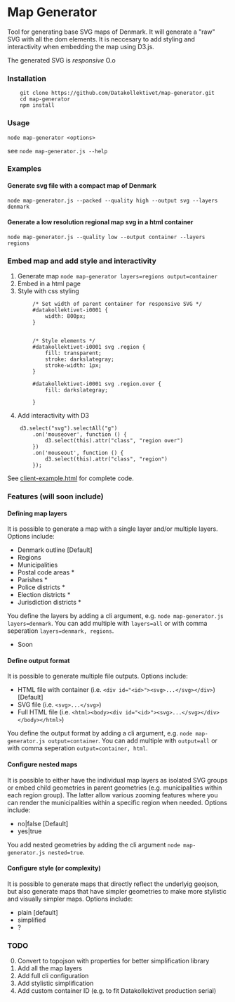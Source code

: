 # Map Generator

Tool for generating base SVG maps of Denmark. It will generate a "raw" SVG with all the dom elements. It is neccesary to add styling and interactivity when embedding the map using D3.js.

The generated SVG is *responsive* O.o

### Installation

```
    git clone https://github.com/Datakollektivet/map-generator.git
    cd map-generator
    npm install
```

### Usage

`node map-generator <options>`

see `node map-generator.js --help`

### Examples

#### Generate svg file with a compact map of Denmark
`node map-generator.js --packed --quality high --output svg --layers denmark`

#### Generate a low resolution regional map svg in a html container 
`node map-generator.js --quality low --output container --layers regions`

### Embed map and add style and interactivity
1. Generate map `node map-generator layers=regions output=container`
2. Embed in a html page
3. Style with css styling
```
        /* Set width of parent container for responsive SVG */
        #datakollektivet-i0001 {
            width: 800px;
        }


        /* Style elements */
        #datakollektivet-i0001 svg .region {
            fill: transparent;
            stroke: darkslategray;
            stroke-width: 1px;
        }

        #datakollektivet-i0001 svg .region.over {
            fill: darkslategray;
            
        }
```
4. Add interactivity with D3 
```
    d3.select("svg").selectAll("g")
        .on('mouseover', function () {
            d3.select(this).attr("class", "region over")
        })
        .on('mouseout', function () {
            d3.select(this).attr("class", "region")
        });

```

See [client-example.html](client-example.html) for complete code.

### Features (will soon include)

#### Defining map layers
It is possible to generate a map with a single layer and/or multiple layers. Options include:

+ Denmark outline [Default]
+ Regions
+ Municipalities
+ Postal code areas *
+ Parishes *
+ Police districts *
+ Election districts * 
+ Jurisdiction districts *

You define the layers by adding a cli argument, e.g. `node map-generator.js layers=denmark`. You can add multiple with `layers=all` or with comma seperation `layers=denmark, regions`.

* Soon

#### Define output format
It is possible to generate multiple file outputs. Options include:

+ HTML file with container (i.e. `<div id="<id>"><svg>...</svg></div>`) [Default]
+ SVG file (i.e. `<svg>...</svg>`)
+ Full HTML file (i.e. `<html><body><div id="<id>"><svg>...</svg></div></body></html>`)

You define the output format by adding a cli argument, e.g. `node map-generator.js output=container`. You can add multiple with `output=all` or with comma seperation `output=container, html`.

#### Configure nested maps
It is possible to either have the individual map layers as isolated SVG groups or embed child geometries in parent geometries (e.g. municipalities within each region group). The latter allow various zooming features where you can render the municipalities within a specific region when needed. Options include:

+ no|false [Default]
+ yes|true

You add nested geometries by adding the cli argument  `node map-generator.js nested=true`.

#### Configure style (or complexity)
It is possible to generate maps that directly reflect the underlyig geojson, but also generate maps that have simpler geometries to make more stylistic and visually simpler maps. Options include:

+ plain [default]
+ simplified
+ ?




### TODO

0. Convert to topojson with properties for better simplification library
1. Add all the map layers
2. Add full cli configuration
4. Add stylistic simplification
5. Add custom container ID (e.g. to fit Datakollektivet production serial)




